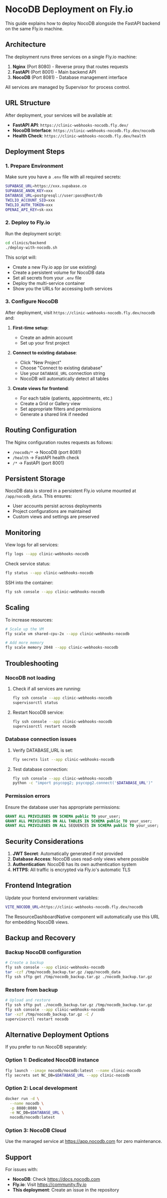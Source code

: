 # NocoDB Deployment on Fly.io

This guide explains how to deploy NocoDB alongside the FastAPI backend on the same Fly.io machine.

## Architecture

The deployment runs three services on a single Fly.io machine:

1. **Nginx** (Port 8080) - Reverse proxy that routes requests
2. **FastAPI** (Port 8001) - Main backend API
3. **NocoDB** (Port 8081) - Database management interface

All services are managed by Supervisor for process control.

## URL Structure

After deployment, your services will be available at:

- **FastAPI API**: `https://clinic-webhooks-nocodb.fly.dev/`
- **NocoDB Interface**: `https://clinic-webhooks-nocodb.fly.dev/nocodb`
- **Health Check**: `https://clinic-webhooks-nocodb.fly.dev/health`

## Deployment Steps

### 1. Prepare Environment

Make sure you have a `.env` file with all required secrets:

```bash
SUPABASE_URL=https://xxx.supabase.co
SUPABASE_ANON_KEY=xxx
DATABASE_URL=postgresql://user:pass@host/db
TWILIO_ACCOUNT_SID=xxx
TWILIO_AUTH_TOKEN=xxx
OPENAI_API_KEY=sk-xxx
```

### 2. Deploy to Fly.io

Run the deployment script:

```bash
cd clinics/backend
./deploy-with-nocodb.sh
```

This script will:
- Create a new Fly.io app (or use existing)
- Create a persistent volume for NocoDB data
- Set all secrets from your `.env` file
- Deploy the multi-service container
- Show you the URLs for accessing both services

### 3. Configure NocoDB

After deployment, visit `https://clinic-webhooks-nocodb.fly.dev/nocodb` and:

1. **First-time setup**:
   - Create an admin account
   - Set up your first project

2. **Connect to existing database**:
   - Click "New Project"
   - Choose "Connect to existing database"
   - Use your `DATABASE_URL` connection string
   - NocoDB will automatically detect all tables

3. **Create views for frontend**:
   - For each table (patients, appointments, etc.)
   - Create a Grid or Gallery view
   - Set appropriate filters and permissions
   - Generate a shared link if needed

## Routing Configuration

The Nginx configuration routes requests as follows:

- `/nocodb/*` → NocoDB (port 8081)
- `/health` → FastAPI health check
- `/*` → FastAPI (port 8001)

## Persistent Storage

NocoDB data is stored in a persistent Fly.io volume mounted at `/app/nocodb_data`. This ensures:
- User accounts persist across deployments
- Project configurations are maintained
- Custom views and settings are preserved

## Monitoring

View logs for all services:

```bash
fly logs --app clinic-webhooks-nocodb
```

Check service status:

```bash
fly status --app clinic-webhooks-nocodb
```

SSH into the container:

```bash
fly ssh console --app clinic-webhooks-nocodb
```

## Scaling

To increase resources:

```bash
# Scale up the VM
fly scale vm shared-cpu-2x --app clinic-webhooks-nocodb

# Add more memory
fly scale memory 2048 --app clinic-webhooks-nocodb
```

## Troubleshooting

### NocoDB not loading

1. Check if all services are running:
   ```bash
   fly ssh console --app clinic-webhooks-nocodb
   supervisorctl status
   ```

2. Restart NocoDB service:
   ```bash
   fly ssh console --app clinic-webhooks-nocodb
   supervisorctl restart nocodb
   ```

### Database connection issues

1. Verify DATABASE_URL is set:
   ```bash
   fly secrets list --app clinic-webhooks-nocodb
   ```

2. Test database connection:
   ```bash
   fly ssh console --app clinic-webhooks-nocodb
   python -c "import psycopg2; psycopg2.connect('$DATABASE_URL')"
   ```

### Permission errors

Ensure the database user has appropriate permissions:

```sql
GRANT ALL PRIVILEGES ON SCHEMA public TO your_user;
GRANT ALL PRIVILEGES ON ALL TABLES IN SCHEMA public TO your_user;
GRANT ALL PRIVILEGES ON ALL SEQUENCES IN SCHEMA public TO your_user;
```

## Security Considerations

1. **JWT Secret**: Automatically generated if not provided
2. **Database Access**: NocoDB uses read-only views where possible
3. **Authentication**: NocoDB has its own authentication system
4. **HTTPS**: All traffic is encrypted via Fly.io's automatic TLS

## Frontend Integration

Update your frontend environment variables:

```bash
VITE_NOCODB_URL=https://clinic-webhooks-nocodb.fly.dev/nocodb
```

The ResourceDashboardNative component will automatically use this URL for embedding NocoDB views.

## Backup and Recovery

### Backup NocoDB configuration

```bash
# Create a backup
fly ssh console --app clinic-webhooks-nocodb
tar -czf /tmp/nocodb_backup.tar.gz /app/nocodb_data
fly ssh sftp get /tmp/nocodb_backup.tar.gz ./nocodb_backup.tar.gz
```

### Restore from backup

```bash
# Upload and restore
fly ssh sftp put ./nocodb_backup.tar.gz /tmp/nocodb_backup.tar.gz
fly ssh console --app clinic-webhooks-nocodb
tar -xzf /tmp/nocodb_backup.tar.gz -C /
supervisorctl restart nocodb
```

## Alternative Deployment Options

If you prefer to run NocoDB separately:

### Option 1: Dedicated NocoDB instance

```bash
fly launch --image nocodb/nocodb:latest --name clinic-nocodb
fly secrets set NC_DB=$DATABASE_URL --app clinic-nocodb
```

### Option 2: Local development

```bash
docker run -d \
  --name nocodb \
  -p 8080:8080 \
  -e NC_DB=$DATABASE_URL \
  nocodb/nocodb:latest
```

### Option 3: NocoDB Cloud

Use the managed service at https://app.nocodb.com for zero maintenance.

## Support

For issues with:
- **NocoDB**: Check https://docs.nocodb.com
- **Fly.io**: Visit https://community.fly.io
- **This deployment**: Create an issue in the repository